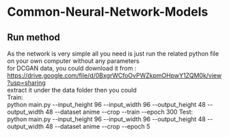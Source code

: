 # Common-Neural-Network-Models
## Run method
As the network is very simple all you need is just run the related python file on your own computer without any parameters  
for DCGAN data, you could download it from : https://drive.google.com/file/d/0BxgrWCfoOvPWZkpmOHpwY1ZQM0k/view?usp=sharing  
extract it under the data folder then you could   
Train:  
python main.py --input_height 96 --input_width 96 --output_height 48 --output_width 48 --dataset anime --crop --train --epoch 300
Test:  
python main.py --input_height 96 --input_width 96 --output_height 48 --output_width 48 --dataset anime --crop --epoch 5 

